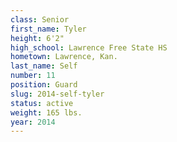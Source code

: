 ```yaml
---
class: Senior
first_name: Tyler
height: 6'2"
high_school: Lawrence Free State HS
hometown: Lawrence, Kan.
last_name: Self
number: 11
position: Guard
slug: 2014-self-tyler
status: active
weight: 165 lbs.
year: 2014
---
```

